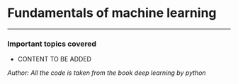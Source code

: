 # Fundamentals of machine learning
-----

### Important topics covered

- CONTENT TO BE ADDED

*Author: All the code is taken from the book deep learning by python*
